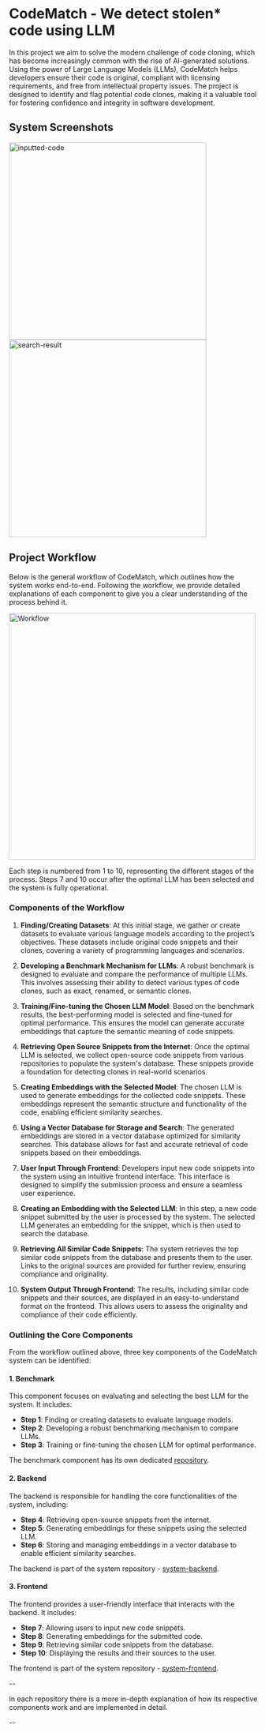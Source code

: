 # CodeMatch - We detect stolen* code using LLM

In this project we aim to solve the modern challenge of code cloning, which has become increasingly common with the rise of AI-generated solutions. Using the power of Large Language Models (LLMs), CodeMatch helps developers ensure their code is original, compliant with licensing requirements, and free from intellectual property issues. The project is designed to identify and flag potential code clones, making it a valuable tool for fostering confidence and integrity in software development.

## System Screenshots
<img src="https://github.com/user-attachments/assets/b0c4aaa6-92f0-4485-b134-16d2c6023db1" alt="inputted-code" width="400">
<img src="https://github.com/user-attachments/assets/9d9575a0-0616-4fff-98f7-7d5ace4c271b" alt="search-result" width="400">


## Project Workflow
Below is the general workflow of CodeMatch, which outlines how the system works end-to-end. Following the workflow, we provide detailed explanations of each component to give you a clear understanding of the process behind it.

<img src="https://github.com/user-attachments/assets/e0282343-a483-4b2a-8a8b-099c67778d82" alt="Workflow" width="500">

Each step is numbered from 1 to 10, representing the different stages of the process. Steps 7 and 10 occur after the optimal LLM has been selected and the system is fully operational.

### Components of the Workflow

1. **Finding/Creating Datasets**: At this initial stage, we gather or create datasets to evaluate various language models according to the project’s objectives. These datasets include original code snippets and their clones, covering a variety of programming languages and scenarios.

2. **Developing a Benchmark Mechanism for LLMs**: A robust benchmark is designed to evaluate and compare the performance of multiple LLMs. This involves assessing their ability to detect various types of code clones, such as exact, renamed, or semantic clones.

3. **Training/Fine-tuning the Chosen LLM Model**: Based on the benchmark results, the best-performing model is selected and fine-tuned for optimal performance. This ensures the model can generate accurate embeddings that capture the semantic meaning of code snippets.

4. **Retrieving Open Source Snippets from the Internet**: Once the optimal LLM is selected, we collect open-source code snippets from various repositories to populate the system's database. These snippets provide a foundation for detecting clones in real-world scenarios.

5. **Creating Embeddings with the Selected Model**: The chosen LLM is used to generate embeddings for the collected code snippets. These embeddings represent the semantic structure and functionality of the code, enabling efficient similarity searches.

6. **Using a Vector Database for Storage and Search**: The generated embeddings are stored in a vector database optimized for similarity searches. This database allows for fast and accurate retrieval of code snippets based on their embeddings.

7. **User Input Through Frontend**: Developers input new code snippets into the system using an intuitive frontend interface. This interface is designed to simplify the submission process and ensure a seamless user experience.

8. **Creating an Embedding with the Selected LLM**: In this step, a new code snippet submitted by the user is processed by the system. The selected LLM generates an embedding for the snippet, which is then used to search the database.

9. **Retrieving All Similar Code Snippets**: The system retrieves the top similar code snippets from the database and presents them to the user. Links to the original sources are provided for further review, ensuring compliance and originality.

10. **System Output Through Frontend**: The results, including similar code snippets and their sources, are displayed in an easy-to-understand format on the frontend. This allows users to assess the originality and compliance of their code efficiently.


### Outlining the Core Components

From the workflow outlined above, three key components of the CodeMatch system can be identified:

#### 1. Benchmark
This component focuses on evaluating and selecting the best LLM for the system. It includes:
- **Step 1**: Finding or creating datasets to evaluate language models.
- **Step 2**: Developing a robust benchmarking mechanism to compare LLMs.
- **Step 3**: Training or fine-tuning the chosen LLM for optimal performance.

The benchmark component has its own dedicated [repository](https://github.com/codematch-llm/benchmark).

#### 2. Backend
The backend is responsible for handling the core functionalities of the system, including:
- **Step 4**: Retrieving open-source snippets from the internet.
- **Step 5**: Generating embeddings for these snippets using the selected LLM.
- **Step 6**: Storing and managing embeddings in a vector database to enable efficient similarity searches.

The backend is part of the system repository - [system-backend](https://github.com/codematch-llm/system/tree/main/backend).

#### 3. Frontend
The frontend provides a user-friendly interface that interacts with the backend. It includes:
- **Step 7**: Allowing users to input new code snippets.
- **Step 8**: Generating embeddings for the submitted code.
- **Step 9**: Retrieving similar code snippets from the database.
- **Step 10**: Displaying the results and their sources to the user.

The frontend is part of the system repository - [system-frontend](https://github.com/codematch-llm/system).

--

In each repository there is a more in-depth explanation of how its respective components work and are implemented in detail.

--



